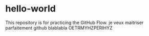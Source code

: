 # hello-world
This repository is for practicing the GitHub Flow.
je veux maitriser parfaitement github blablabla
OETRMYHZPERIHYZ
